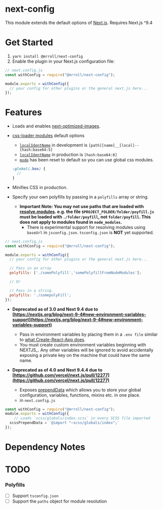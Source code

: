 # next-config

This module extends the default options of [Next.js](https://nextjs.org/).
Requires Next.js ^9.4

# Get Started

1. `yarn install @mrroll/next-config`
2. Enable the plugin in your Next.js configuration file:

```js
// next.config.js
const withConfig = require("@mrroll/next-config");

module.exports = withConfig({
  // your config for other plugins or the general next.js here...
});
```

# Features

- Loads and enables [next-optimized-images](https://github.com/cyrilwanner/next-optimized-images).
- [css-loader modules](https://webpack.js.org/loaders/css-loader/#object) default options

  - [`localIdentName`](https://webpack.js.org/loaders/css-loader/#localidentname) in development is `[path][name]__[local]--[hash:base64:5]`
  - [`localIdentName`](https://webpack.js.org/loaders/css-loader/#localidentname) in production is `[hash:base64:8]`
  - [`mode`](https://webpack.js.org/loaders/css-loader/#mode) has been reset to default so you can use global css modules.

  ```scss
  :global(.box) {
    //
  }
  ```

- Minifies CSS in production.
- Specify your own polyfills by passing in a `polyfills` array or string.
  - **Important Note: You may not use paths that are loaded with [resolve.modules](https://webpack.js.org/configuration/resolve/#resolvemodules). e.g. the file `$PROJECT_FOLDER/folder/poyfill.js` must be loaded with `./folder/poyfill`, not `folder/poyfill`. This does not apply to modules found in `node_modules`.**
    - There is experimental support for resolving modules using `baseUrl` in `jsconfig.json`. `tsconfig.json` is **NOT** yet supported.

```js
// next.config.js
const withConfig = require("@mrroll/next-config");

module.exports = withConfig({
  // your config for other plugins or the general next.js here...

  // Pass in an array
  polyfills: ['./somePolyfill','somePolyfillFromNodeModules'];

  // Or

  // Pass in a string.
  polyfills: './somepolyFill';
});
```

- **Deprecated as of 3.0 and Next 9.4 due to [https://nextjs.org/blog/next-9-4#new-environment-variables-support](https://nextjs.org/blog/next-9-4#new-environment-variables-support)**

  - Pass in environment variables by placing them in a `.env file` similar to [what Create-React-App does](https://create-react-app.dev/docs/adding-custom-environment-variables/).
  - You must create custom environment variables beginning with NEXTJS\_. Any other variables will be ignored to avoid accidentally exposing a private key on the machine that could have the same name.

- **Deprecated as of 4.0 and Next 9.4.4 due to [https://github.com/vercel/next.js/pull/12277](https://github.com/vercel/next.js/pull/12277)**
  - Exposes [prependData](https://webpack.js.org/loaders/sass-loader/#prependdata) which allows you to store your global configuration, variables, functions, mixins etc. in one place.
  - in `next.config.js`

```js
const withConfig = require("@mrroll/next-config");
module.exports = withConfig({
    // Loads `scss/globals/index.scss` in every SCSS file imported
  scssPrependData = `@import "~scss/globals/index";`
});
```

# Dependency Notes

# TODO

### Polyfills

- [ ] Support `tsconfig.json`
- [ ] Support the `paths` object for module resolution
